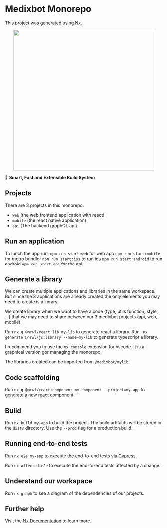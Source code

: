 # Medixbot Monorepo

This project was generated using [Nx](https://nx.dev).

<p style="text-align: center;"><img src="https://raw.githubusercontent.com/nrwl/nx/master/images/nx-logo.png" width="450"></p>

🔎 **Smart, Fast and Extensible Build System**

## Projects

There are 3 projects in this monorepo:

- `web` (the web frontend application with react)
- `mobile` (the react native application)
- `api` (The backend graphQL api)

## Run an application

To lunch the app run:
`npm run start:web` for web app
`npm run start:mobile` for metro bundler
`npm run start:ios` to run ios
`npm run start:android` to run android
`npm run start:api` for the api

## Generate a library

We can create multiple applications and libraries in the same workspace. But since the 3 applications are already created the only elements you may need to create is a library.

We create library when we want to have a code (type, utils function, style, ...) that we may need to share between our 3 medixbot projects (api, web, mobile).

Run `nx g @nrwl/react:lib my-lib` to generate react a library.
Run ` nx generate @nrwl/js:library --name=my-lib` to generate typescript a library.

I recommend you to use the `nx console` extension for vscode. It is a graphical version gor managing the monorepo.

The libraries created can be imported from `@medixbot/mylib`.

## Code scaffolding

Run `nx g @nrwl/react:component my-component --project=my-app` to generate a new react component.

## Build

Run `nx build my-app` to build the project. The build artifacts will be stored in the `dist/` directory. Use the `--prod` flag for a production build.

## Running end-to-end tests

Run `nx e2e my-app` to execute the end-to-end tests via [Cypress](https://www.cypress.io).

Run `nx affected:e2e` to execute the end-to-end tests affected by a change.

## Understand our workspace

Run `nx graph` to see a diagram of the dependencies of our projects.

## Further help

Visit the [Nx Documentation](https://nx.dev) to learn more.
